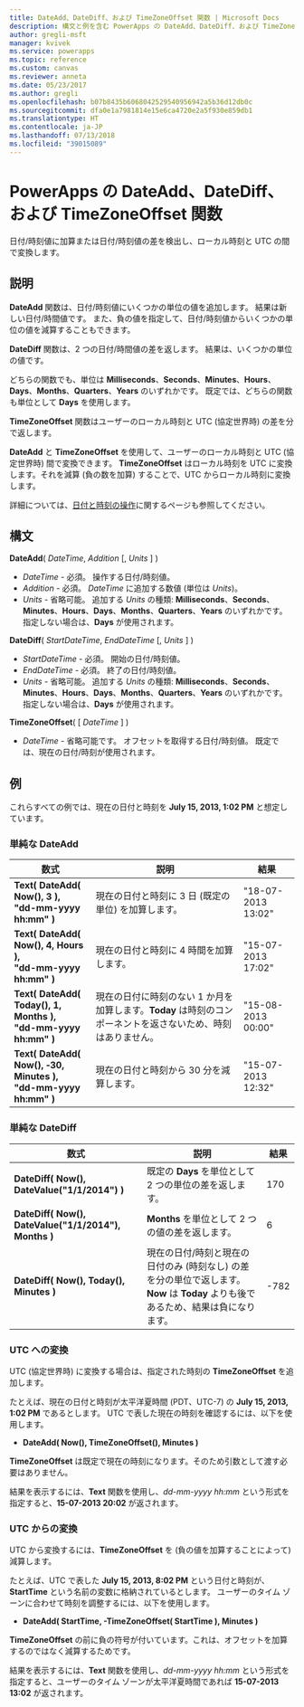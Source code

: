 ```yaml
---
title: DateAdd、DateDiff、および TimeZoneOffset 関数 | Microsoft Docs
description: 構文と例を含む PowerApps の DateAdd、DateDiff、および TimeZoneOffset 関数の参照情報
author: gregli-msft
manager: kvivek
ms.service: powerapps
ms.topic: reference
ms.custom: canvas
ms.reviewer: anneta
ms.date: 05/23/2017
ms.author: gregli
ms.openlocfilehash: b07b8435b6068042529540956942a5b36d12db0c
ms.sourcegitcommit: dfa0e1a7981814e15e6ca4720e2a5f930e859db1
ms.translationtype: HT
ms.contentlocale: ja-JP
ms.lasthandoff: 07/13/2018
ms.locfileid: "39015089"
---
```

# <a name="dateadd-datediff-and-timezoneoffset-functions-in-powerapps"></a>PowerApps の DateAdd、DateDiff、および TimeZoneOffset 関数
日付/時刻値に加算または日付/時刻値の差を検出し、ローカル時刻と UTC の間で変換します。

## <a name="description"></a>説明
**DateAdd** 関数は、日付/時刻値にいくつかの単位の値を追加します。 結果は新しい日付/時間値です。 また、負の値を指定して、日付/時刻値からいくつかの単位の値を減算することもできます。

**DateDiff** 関数は、2 つの日付/時間値の差を返します。 結果は、いくつかの単位の値です。

どちらの関数でも、単位は **Milliseconds**、**Seconds**、**Minutes**、**Hours**、**Days**、**Months**、**Quarters**、**Years** のいずれかです。  既定では、どちらの関数も単位として **Days** を使用します。

**TimeZoneOffset** 関数はユーザーのローカル時刻と UTC (協定世界時) の差を分で返します。   

**DateAdd** と **TimeZoneOffset** を使用して、ユーザーのローカル時刻と UTC (協定世界時) 間で変換できます。  **TimeZoneOffset** はローカル時刻を UTC に変換します。それを減算 (負の数を加算) することで、UTC からローカル時刻に変換します。

詳細については、[日付と時刻の操作](../show-text-dates-times.md)に関するページも参照してください。

## <a name="syntax"></a>構文
**DateAdd**( *DateTime*, *Addition* [, *Units* ] )

* *DateTime* - 必須。 操作する日付/時刻値。
* *Addition* - 必須。 *DateTime* に追加する数値 (単位は *Units*)。
* *Units* - 省略可能。 追加する *Units* の種類: **Milliseconds**、**Seconds**、**Minutes**、**Hours**、**Days**、**Months**、**Quarters**、**Years** のいずれかです。  指定しない場合は、**Days** が使用されます。

**DateDiff**( *StartDateTime*, *EndDateTime* [, *Units* ] )

* *StartDateTime* - 必須。 開始の日付/時刻値。
* *EndDateTime* - 必須。 終了の日付/時刻値。
* *Units* - 省略可能。 追加する *Units* の種類: **Milliseconds**、**Seconds**、**Minutes**、**Hours**、**Days**、**Months**、**Quarters**、**Years** のいずれかです。  指定しない場合は、**Days** が使用されます。

**TimeZoneOffset**( [ *DateTime* ] )

* *DateTime* - 省略可能です。  オフセットを取得する日付/時刻値。  既定では、現在の日付/時刻が使用されます。

## <a name="examples"></a>例
これらすべての例では、現在の日付と時刻を **July 15, 2013, 1:02 PM** と想定しています。

### <a name="simple-dateadd"></a>単純な DateAdd

| 数式 | 説明 | 結果 |
| --- | --- | --- |
| **Text( DateAdd( Now(), 3 ),<br>"dd-mm-yyyy hh:mm" )** |現在の日付と時刻に 3 日 (既定の単位) を加算します。 |"18-07-2013 13:02" |
| **Text( DateAdd( Now(), 4, Hours ),<br>"dd-mm-yyyy hh:mm" )** |現在の日付と時刻に 4 時間を加算します。 |"15-07-2013 17:02" |
| **Text( DateAdd( Today(), 1, Months ),<br>"dd-mm-yyyy hh:mm" )** |現在の日付に時刻のない 1 か月を加算します。**Today** は時刻のコンポーネントを返さないため、時刻はありません。 |"15-08-2013 00:00" |
| **Text( DateAdd( Now(), &#8209;30, Minutes ),<br>"dd-mm-yyyy hh:mm" )** |現在の日付と時刻から 30 分を減算します。 |"15-07-2013 12:32" |

### <a name="simple-datediff"></a>単純な DateDiff

| 数式 | 説明 | 結果 |
| --- | --- | --- |
| **DateDiff( Now(), DateValue("1/1/2014") )** |既定の **Days** を単位として 2 つの単位の差を返します。 |170 |
| **DateDiff( Now(), DateValue("1/1/2014"), Months )** |**Months** を単位として 2 つの値の差を返します。 |6 |
| **DateDiff( Now(), Today(), Minutes )** |現在の日付/時刻と現在の日付のみ (時刻なし) の差を分の単位で返します。  **Now** は **Today** よりも後であるため、結果は負になります。 |-782 |

### <a name="converting-to-utc"></a>UTC への変換
UTC (協定世界時) に変換する場合は、指定された時刻の **TimeZoneOffset** を追加します。  

たとえば、現在の日付と時刻が太平洋夏時間 (PDT、UTC-7) の **July 15, 2013, 1:02 PM** であるとします。  UTC で表した現在の時刻を確認するには、以下を使用します。

* **DateAdd( Now(), TimeZoneOffset(), Minutes )**

**TimeZoneOffset** は既定で現在の時刻になります。そのため引数として渡す必要はありません。

結果を表示するには、**Text** 関数を使用し、*dd-mm-yyyy hh:mm* という形式を指定すると、**15-07-2013 20:02** が返されます。

### <a name="converting-from-utc"></a>UTC からの変換
UTC から変換するには、**TimeZoneOffset** を (負の値を加算することによって) 減算します。

たとえば、UTC で表した **July 15, 2013, 8:02 PM** という日付と時刻が、**StartTime** という名前の変数に格納されているとします。 ユーザーのタイム ゾーンに合わせて時刻を調整するには、以下を使用します。

* **DateAdd( StartTime, -TimeZoneOffset( StartTime ), Minutes )**

**TimeZoneOffset** の前に負の符号が付いています。これは、オフセットを加算するのではなく減算するためです。

結果を表示するには、**Text** 関数を使用し、*dd-mm-yyyy hh:mm* という形式を指定すると、ユーザーのタイム ゾーンが太平洋夏時間であれば **15-07-2013 13:02** が返されます。

